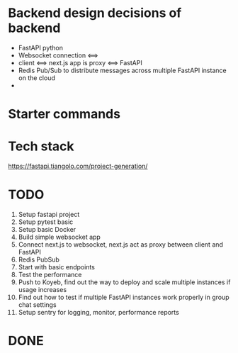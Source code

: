 # Backend design decisions of backend

- FastAPI python
- Websocket connection <==>
- client <==> next.js app is proxy <==> FastAPI
- Redis Pub/Sub to distribute messages across multiple FastAPI instance on the cloud
- 

# Starter commands



# Tech stack
https://fastapi.tiangolo.com/project-generation/

# TODO

1. Setup fastapi project
2. Setup pytest basic
3. Setup basic Docker
4. Build simple websocket app
5. Connect next.js to websocket, next.js act as proxy between client and FastAPI
6. Redis PubSub
7. Start with basic endpoints
8. Test the performance
9. Push to Koyeb, find out the way to deploy and scale multiple instances if usage increases 
10. Find out how to test if multiple FastAPI instances work properly in group chat settings
11. Setup sentry for logging, monitor, performance reports

# DONE



